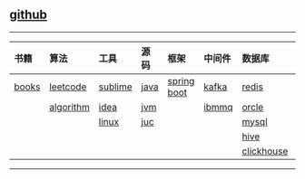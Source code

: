 ## [github](https://github.com/H-f-society/documents)

---
|		书籍	|		算法 			|	工具			|	源码		|   框架   					|	中间件		|	数据库					|	容器/仓库		|
|	:---		|	:---				|	:---			|	:---		|	:---					|	:---		|	:---					|	:---			|
|[books][books]	|[leetcode][leetcode]	|[sublime][sublime]	|[java][java]	|[spring boot][spring boot]	|[kafka][kafka]	|[redis][redis]				|[git][git]			|
|				|[algorithm][algorithm]	|[idea][idea]		|[jvm][jvm]		|							|[ibmmq][ibmmq]	|[orcle][orcle]				|[maven][maven]		|
|				|						|[linux][linux]		|[juc][juc]		|							|				|[mysql][mysql]				|[docker][docker]	|
|				|						|					|				|							|				|[hive][hive]				|					|
|				|						|					|				|							|				|[clickhouse][clickhouse]	|					|

---


[books]: ./books/README.md
[leetcode]: ./algorithm/leetcode.md
[algorithm]: ./algorithm/algorithm.md
[sublime]: ./tools/Sublime.md
[idea]: ./tools/idea.md
[linux]: ./tools/linux.md
[java]: ./source/java.md
[jvm]: ./source/jvm.md
[juc]: ./source/juc.md
[spring boot]: ./frame/SpringBoot.md
[kafka]: ./middleware/kafka.md
[ibmmq]: ./middleware/IBMMQ.md
[redis]: ./database/redis.md
[orcle]: ./database/oracle.md
[mysql]: ./database/MySQL.md
[hive]: ./database/hive.md
[clickhouse]: ./database/clickhouse.md
[git]: ./container/Git.md
[maven]: ./container/Maven.md
[docker]: ./container/Docker.md
<!-- * 书籍
	* [books][books]
* 算法
	* [leetcode][leetcode]
	* [algorithm][algorithm]
* 工具
	* [sublime][sublime]
	* [idea][idea]
	* [linux][linux]
* 源码
	* [java][java]
	* [jvm][jvm]
	* [juc][juc]
* 框架
	* [spring boot][spring boot]
* 中间件
	* [kafka][kafka]
	* [ibmmq][ibmmq]
* 数据库
	* [redis][redis]
	* [orcle][orcle]
	* [mysql][mysql]
	* [hive][hive]
	* [clickhouse][clickhouse]
* 容器/仓库
	* [git][git]
	* [maven][maven]
	* [docker][docker] -->
